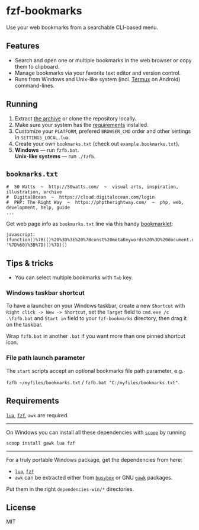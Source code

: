 # fzf-bookmarks

Use your web bookmarks from a searchable CLI-based menu.

## Features

- Search and open one or multiple bookmarks in the web browser or copy them to clipboard.
- Manage bookmarks via your favorite text editor and version control.
- Runs from Windows and Unix-like system (incl. <a href="https://termux.com/">Termux</a> on Android) command-lines.

## Running

1. Extract <a href="https://github.com/andis-spr/fzf-bookmarks/archive/master.zip">the archive</a> or clone the repository locally.
2. Make sure your system has the <a href="#requirements">requirements</a> installed.
2. Customize your `PLATFORM`, prefered `BROWSER_CMD` order and other settings in `SETTINGS_LOCAL.lua`.
3. Create your own `bookmarks.txt` (check out `example.bookmarks.txt`).
4. **Windows** — run `fzfb.bat`.<br />**Unix-like systems** — run `./fzfb`.

## `bookmarks.txt`

```
#  50 Watts  ~  http://50watts.com/  ~  visual arts, inspiration, illustration, archive
#  DigitalOcean  ~  https://cloud.digitalocean.com/login
#  PHP: The Right Way  ~  https://phptherightway.com/  ~  php, web, development, help, guide
...
```

Get web page info as `bookmarks.txt` line via this handy <a href="https://en.wikipedia.org/wiki/Bookmarklet">bookmarklet</a>:

```
javascript:(function()%7B(()%20%3D%3E%20%7Bconst%20metaKeywords%20%3D%20document.querySelector(%60meta%5Bname%3D%22keywords%22%5D%60)%3Bconst%20title%20%3D%20document.title.replace(%2F%5Cs%2B%2Fg%2C%20%60%20%60).trim()%3Bconst%20prepend%20%3D%20%60%23%20%20%60%3Bconst%20colDelimeter%20%3D%20%60%20%20~%20%20%60%3Bprompt(%60Copy%20this%20bookmark%60%2C%60%24%7Bprepend%7D%24%7Btitle.length%20%3E%200%20%3F%20title%20%3A%20window.location.hostname%7D%24%7BcolDelimeter%7D%24%7Bwindow.location%7D%24%7BcolDelimeter%7D%24%7BmetaKeywords%20%3F%20metaKeywords.content.replace(%2F%5Cs%2B%2Fg%2C%20%60%20%60).trim()%20%3A%20'-'%7D%60)%3B%7D)()%7D)()
```

## Tips & tricks

- You can select multiple bookmarks with `Tab` key.

### Windows taskbar shortcut

To have a launcher on your Windows taskbar, create a new `Shortcut` with `Right click -> New -> Shortcut`, set the `Target` field to `cmd.exe /c .\fzfb.bat` and `Start in` field to your `fzf-bookmarks` directory, then drag it on the taskbar.

Wrap `fzfb.bat` in another `.bat` if you want more than one pinned shortcut icon.

### File path launch parameter

The `start` scripts accept an optional bookmarks file path parameter, e.g.

`fzfb ~/myfiles/bookmarks.txt` / `fzfb.bat "C:/myfiles/bookmarks.txt"`.

## Requirements

<a href="https://www.lua.org/">`lua`</a>, <a href="https://github.com/junegunn/fzf">`fzf`</a>, `awk` are required.

---

On Windows you can install all these dependencies with <a href="https://scoop.sh" target="_blank">`scoop`</a> by running

```
scoop install gawk lua fzf
```

---

For a truly portable Windows package, get the dependencies from here:

- <a href="https://sourceforge.net/projects/luabinaries/files/5.4.0/Tools%20Executables/">`lua`</a>, <a href="https://github.com/junegunn/fzf-bin/releases">`fzf`</a>
- `awk` can be extracted either from <a href="https://frippery.org/busybox/">`busybox`</a> or GNU <a href="http://gnuwin32.sourceforge.net/packages/gawk.htm">`gawk`</a> packages.

Put them in the right `dependencies-win/*` directories.

## License

MIT
